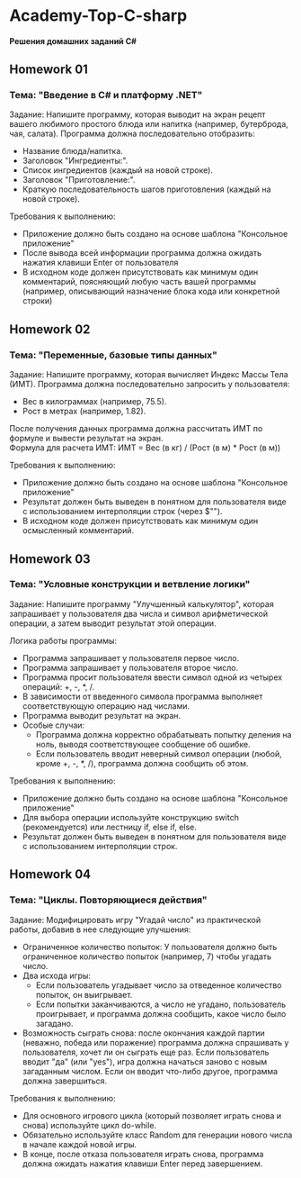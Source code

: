 # Academy-Top-C-sharp

#### Решения домашних заданий C#

## Homework 01

### Тема: "Введение в C# и платформу .NET"

Задание: Напишите программу, которая выводит на экран рецепт вашего любимого простого блюда или напитка (например, бутерброда, чая, салата). Программа должна последовательно отобразить:
- Название блюда/напитка.
- Заголовок "Ингредиенты:".
- Список ингредиентов (каждый на новой строке).
- Заголовок "Приготовление:".
- Краткую последовательность шагов приготовления (каждый на новой строке).

Требования к выполнению:
- Приложение должно быть создано на основе шаблона "Консольное приложение"
- После вывода всей информации программа должна ожидать нажатия клавиши Enter от пользователя
- В исходном коде должен присутствовать как минимум один комментарий, поясняющий любую часть вашей программы (например, описывающий назначение блока кода или конкретной строки)

## Homework 02

### Тема: "Переменные, базовые типы данных"

Задание: Напишите программу, которая вычисляет Индекс Массы Тела (ИМТ). Программа должна последовательно запросить у пользователя:
- Вес в килограммах (например, 75.5).
- Рост в метрах (например, 1.82).

После получения данных программа должна рассчитать ИМТ по формуле и вывести результат на экран.    
Формула для расчета ИМТ: ИМТ = Вес (в кг) / (Рост (в м) * Рост (в м))

Требования к выполнению:
- Приложение должно быть создано на основе шаблона "Консольное приложение"
- Результат должен быть выведен в понятном для пользователя виде с использованием интерполяции строк (через $"").
- В исходном коде должен присутствовать как минимум один осмысленный комментарий.

## Homework 03

### Тема: "Условные конструкции и ветвление логики"

Задание: Напишите программу "Улучшенный калькулятор", которая запрашивает у пользователя два числа и символ арифметической операции, а затем выводит результат этой операции.

Логика работы программы:
- Программа запрашивает у пользователя первое число.
- Программа запрашивает у пользователя второе число.
- Программа просит пользователя ввести символ одной из четырех операций: +, -, *, /.
- В зависимости от введенного символа программа выполняет соответствующую операцию над числами.
- Программа выводит результат на экран.
- Особые случаи:
  - Программа должна корректно обрабатывать попытку деления на ноль, выводя соответствующее сообщение об ошибке.
  - Если пользователь вводит неверный символ операции (любой, кроме +, -, *, /), программа должна сообщить об этом.

Требования к выполнению:
- Приложение должно быть создано на основе шаблона "Консольное приложение"
- Для выбора операции используйте конструкцию switch (рекомендуется) или лестницу if, else if, else.
- Результат должен быть выведен в понятном для пользователя виде с использованием интерполяции строк.

## Homework 04

### Тема: "Циклы. Повторяющиеся действия"

Задание: Модифицировать игру "Угадай число" из практической работы, добавив в нее следующие улучшения:
- Ограниченное количество попыток: У пользователя должно быть ограниченное количество попыток (например, 7) чтобы угадать число.
- Два исхода игры:
  - Если пользователь угадывает число за отведенное количество попыток, он выигрывает.
  - Если попытки заканчиваются, а число не угадано, пользователь проигрывает, и программа должна сообщить, какое число было загадано.
- Возможность сыграть снова: после окончания каждой партии (неважно, победа или поражение) программа должна спрашивать у пользователя, хочет ли он сыграть еще раз. Если пользователь вводит "да" (или "yes"), игра должна начаться заново с новым загаданным числом. Если он вводит что-либо другое, программа должна завершиться.

Требования к выполнению:
- Для основного игрового цикла (который позволяет играть снова и снова) используйте цикл do-while.
- Обязательно используйте класс Random для генерации нового числа в начале каждой новой игры.
- В конце, после отказа пользователя играть снова, программа должна ожидать нажатия клавиши Enter перед завершением.


